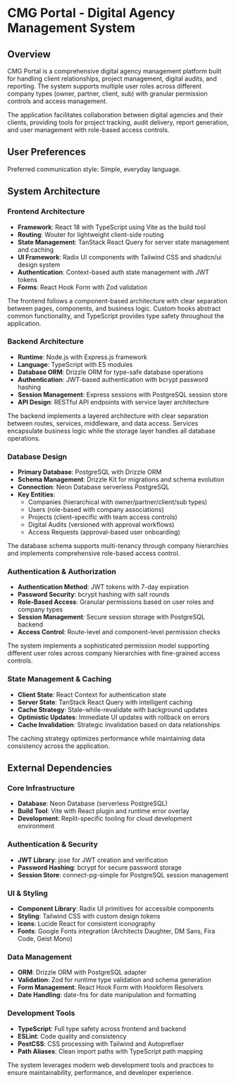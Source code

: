 # CMG Portal - Digital Agency Management System

## Overview

CMG Portal is a comprehensive digital agency management platform built for handling client relationships, project management, digital audits, and reporting. The system supports multiple user roles across different company types (owner, partner, client, sub) with granular permission controls and access management.

The application facilitates collaboration between digital agencies and their clients, providing tools for project tracking, audit delivery, report generation, and user management with role-based access controls.

## User Preferences

Preferred communication style: Simple, everyday language.

## System Architecture

### Frontend Architecture
- **Framework**: React 18 with TypeScript using Vite as the build tool
- **Routing**: Wouter for lightweight client-side routing
- **State Management**: TanStack React Query for server state management and caching
- **UI Framework**: Radix UI components with Tailwind CSS and shadcn/ui design system
- **Authentication**: Context-based auth state management with JWT tokens
- **Forms**: React Hook Form with Zod validation

The frontend follows a component-based architecture with clear separation between pages, components, and business logic. Custom hooks abstract common functionality, and TypeScript provides type safety throughout the application.

### Backend Architecture
- **Runtime**: Node.js with Express.js framework
- **Language**: TypeScript with ES modules
- **Database ORM**: Drizzle ORM for type-safe database operations
- **Authentication**: JWT-based authentication with bcrypt password hashing
- **Session Management**: Express sessions with PostgreSQL session store
- **API Design**: RESTful API endpoints with service layer architecture

The backend implements a layered architecture with clear separation between routes, services, middleware, and data access. Services encapsulate business logic while the storage layer handles all database operations.

### Database Design
- **Primary Database**: PostgreSQL with Drizzle ORM
- **Schema Management**: Drizzle Kit for migrations and schema evolution
- **Connection**: Neon Database serverless PostgreSQL
- **Key Entities**:
  - Companies (hierarchical with owner/partner/client/sub types)
  - Users (role-based with company associations)
  - Projects (client-specific with team access controls)
  - Digital Audits (versioned with approval workflows)
  - Access Requests (approval-based user onboarding)

The database schema supports multi-tenancy through company hierarchies and implements comprehensive role-based access control.

### Authentication & Authorization
- **Authentication Method**: JWT tokens with 7-day expiration
- **Password Security**: bcrypt hashing with salt rounds
- **Role-Based Access**: Granular permissions based on user roles and company types
- **Session Management**: Secure session storage with PostgreSQL backend
- **Access Control**: Route-level and component-level permission checks

The system implements a sophisticated permission model supporting different user roles across company hierarchies with fine-grained access controls.

### State Management & Caching
- **Client State**: React Context for authentication state
- **Server State**: TanStack React Query with intelligent caching
- **Cache Strategy**: Stale-while-revalidate with background updates
- **Optimistic Updates**: Immediate UI updates with rollback on errors
- **Cache Invalidation**: Strategic invalidation based on data relationships

The caching strategy optimizes performance while maintaining data consistency across the application.

## External Dependencies

### Core Infrastructure
- **Database**: Neon Database (serverless PostgreSQL)
- **Build Tool**: Vite with React plugin and runtime error overlay
- **Development**: Replit-specific tooling for cloud development environment

### Authentication & Security
- **JWT Library**: jose for JWT creation and verification
- **Password Hashing**: bcrypt for secure password storage
- **Session Store**: connect-pg-simple for PostgreSQL session management

### UI & Styling
- **Component Library**: Radix UI primitives for accessible components
- **Styling**: Tailwind CSS with custom design tokens
- **Icons**: Lucide React for consistent iconography
- **Fonts**: Google Fonts integration (Architects Daughter, DM Sans, Fira Code, Geist Mono)

### Data Management
- **ORM**: Drizzle ORM with PostgreSQL adapter
- **Validation**: Zod for runtime type validation and schema generation
- **Form Management**: React Hook Form with Hookform Resolvers
- **Date Handling**: date-fns for date manipulation and formatting

### Development Tools
- **TypeScript**: Full type safety across frontend and backend
- **ESLint**: Code quality and consistency
- **PostCSS**: CSS processing with Tailwind and Autoprefixer
- **Path Aliases**: Clean import paths with TypeScript path mapping

The system leverages modern web development tools and practices to ensure maintainability, performance, and developer experience.